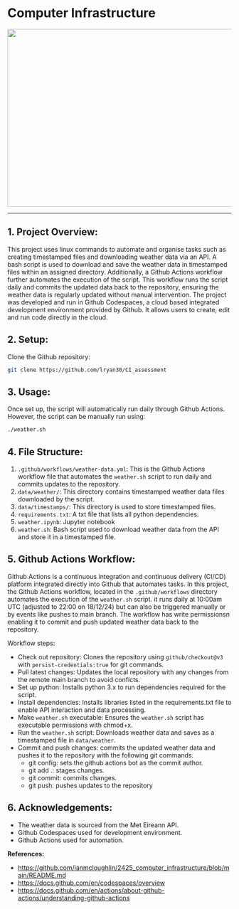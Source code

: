 


#  Computer Infrastructure 


<img src='https://t3.ftcdn.net/jpg/06/39/62/90/360_F_639629017_YjfnLtEGhYsnXr9GlyXf6dXwLVmVdaRW.jpg' height=400 width=800>


***

## 1. Project Overview:

This project uses linux commands to automate and organise tasks such as creating timestamped files and downloading weather data via an API. A bash script is used to download and save the weather data in timestamped files within an assigned directory. 
Additionally, a Github Actions workflow further automates the execution of the script. This workflow runs the script daily and commits the updated data back to the repository, ensuring the weather data is regularly updated without manual intervention. The project was developed and run in Github Codespaces, a cloud based integrated development environment provided by Github. It allows users to create, edit and run code directly in the cloud. 


## 2. Setup:

Clone the Github repository:
```bash
git clone https://github.com/lryan30/CI_assessment
```

## 3. Usage: 

Once set up, the script will automatically run daily through Github Actions. However, the script can be manually run using: 
```bash
./weather.sh
```
## 4. File Structure:
1. `.github/workflows/weather-data.yml`: This is the Github Actions workflow file that automates the `weather.sh` script to run daily and commits updates to the repository. 
2.  `data/weather/`: This directory contains timestamped weather data files downloaded by the script. 
3.  `data/timestamps/`: This directory is used to store timestamped files. 
4.  `requirements.txt`: A txt file that lists all python dependencies. 
5. `weather.ipynb`: Jupyter notebook 
6. `weather.sh`: Bash script used to download weather data from the API and store it in a timestamped file. 


## 5. Github Actions Workflow:

Github Actions is a continuous integration and continuous delivery (CI/CD) platform integrated directly into Github that automates tasks. In this project, the Github Actions workflow, located in the `.github/workflows` directory  automates the execution of the `weather.sh` script. it runs daily at 10:00am UTC (adjusted to 22:00 on 18/12/24)  but can also be triggered manually or by events like pushes to main branch. The workflow has write permissionsn enabling it to commit and push updated weather data back to the repository. 
 
Workflow steps: 
-   Check out repository: Clones the repository using `github/checkout@v3` with `persist-credentials:true` for git commands.
-    Pull latest changes: Updates the local repository with any changes from the remote main branch to avoid conficts. 
-   Set up python: Installs python 3.x to run dependencies required for the script. 
-   Install dependencies: Installs libraries listed in the requirements.txt file to enable API interaction and data processing.
 -   Make `weather.sh` executable: Ensures the `weather.sh` script has executable permissions with chmod+x.
-    Run the `weather.sh` script: Downloads weather data and saves as a timestamped file in `data/weather`.
-  Commit and push changes: commits the updated weather data and pushes it to the repository with the following git commands.  
    - git config: sets the github actions bot as the commit author.
    - git add .: stages changes.
    - git commit: commits changes.
    - git push: pushes updates to the repository


## 6. Acknowledgements: 

-   The weather data is sourced from the Met Eireann API. 
-   Github Codespaces used for development environment. 
-   Github Actions used for automation.  






**References:**

- https://github.com/ianmcloughlin/2425_computer_infrastructure/blob/main/README.md 
- https://docs.github.com/en/codespaces/overview
- https://docs.github.com/en/actions/about-github-actions/understanding-github-actions
